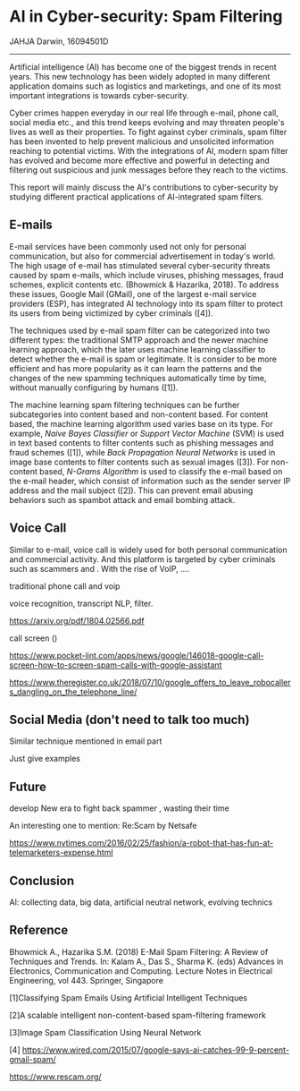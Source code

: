 # AI in Cyber-security: Spam Filtering

JAHJA Darwin, 16094501D

---
Artificial intelligence (AI) has become one of the biggest trends in recent years. This new technology has been widely adopted in many different application domains such as logistics and marketings, and one of its most important integrations is towards cyber-security.

Cyber crimes happen everyday in our real life through e-mail, phone call, social media etc., and this trend keeps evolving and may threaten people's lives as well as their properties. To fight against cyber criminals, spam filter has been invented to help prevent malicious and unsolicited information reaching to potential victims. With the integrations of AI, modern spam filter has evolved and become more effective and powerful in detecting and filtering out suspicious and junk messages before they reach to the victims.

This report will mainly discuss the AI's contributions to cyber-security by studying different practical applications of AI-integrated spam filters.

## E-mails

E-mail services have been commonly used not only for personal communication, but also for commercial advertisement in today's world. The high usage of e-mail has stimulated several cyber-security threats caused by spam e-mails, which include viruses, phishing messages, fraud schemes, explicit contents etc. (Bhowmick & Hazarika, 2018). To address these issues, Google Mail (GMail), one of the largest e-mail service providers (ESP), has integrated AI technology into its spam filter to protect its users from being victimized by cyber criminals ([4]).

The techniques used by e-mail spam filter can be categorized into two different types: the traditional SMTP approach and the newer machine learning approach, which the later uses machine learning classifier to detect whether the e-mail is spam or legitimate. It is consider to be more efficient and has more popularity as it can learn the patterns and the changes of the new spamming techniques automatically time by time, without manually configuring by humans ([1]).

The machine learning spam filtering techniques can be further subcategories into content based and non-content based. For content based, the machine learning algorithm used varies base on its type. For example, *Naive Bayes Classifier* or *Support Vector Machine* (SVM) is used in text based contents to filter contents such as phishing messages and fraud schemes ([1]), while *Back Propagation Neural Networks* is used in image base contents to filter contents such as sexual images ([3]). For non-content based, *N-Grams Algorithm* is used to classify the e-mail based on the e-mail header, which consist of information such as the sender server IP address and the mail subject ([2]). This can prevent email abusing behaviors such as spambot attack and email bombing attack.

## Voice Call

Similar to e-mail, voice call is widely used for both personal communication and commercial activity. And this platform is targeted by  cyber criminals such as scammers and . With the rise of VoIP, ....

traditional phone call and voip

voice recognition, transcript NLP, filter. 

https://arxiv.org/pdf/1804.02566.pdf

call screen ()

https://www.pocket-lint.com/apps/news/google/146018-google-call-screen-how-to-screen-spam-calls-with-google-assistant

https://www.theregister.co.uk/2018/07/10/google_offers_to_leave_robocallers_dangling_on_the_telephone_line/

## Social Media (don't need to talk too much)

Similar technique mentioned in email part

Just give examples

## Future

develop  New era to fight back spammer , wasting their time

An interesting one to mention: Re:Scam by Netsafe

https://www.nytimes.com/2016/02/25/fashion/a-robot-that-has-fun-at-telemarketers-expense.html

## Conclusion

AI: collecting data, big data, artificial neutral network, evolving technics

## Reference

Bhowmick A., Hazarika S.M. (2018) E-Mail Spam Filtering: A Review of Techniques and Trends. In: Kalam A., Das S., Sharma K. (eds) Advances in Electronics, Communication and Computing. Lecture Notes in Electrical Engineering, vol 443. Springer, Singapore

[1]Classifying Spam Emails Using Artificial Intelligent Techniques 

[2]A scalable intelligent non-content-based spam-filtering framework

[3]Image Spam Classification Using Neural Network

[4] https://www.wired.com/2015/07/google-says-ai-catches-99-9-percent-gmail-spam/

https://www.rescam.org/